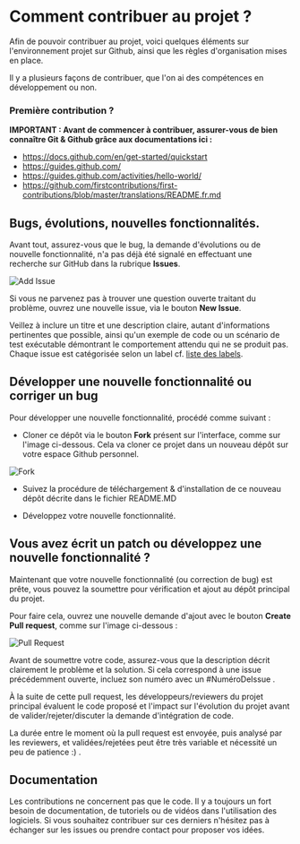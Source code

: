 # Comment contribuer au projet ?

Afin de pouvoir contribuer au projet, voici quelques éléments sur l'environnement projet sur Github, ainsi que les règles d'organisation mises en place.

Il y a plusieurs façons de contribuer, que l'on ai des compétences en développement ou non.

### Première contribution ?

**IMPORTANT : Avant de commencer à contribuer, assurer-vous de bien connaître Git & Github grâce aux documentations ici :**

- https://docs.github.com/en/get-started/quickstart
- https://guides.github.com/
- https://guides.github.com/activities/hello-world/
- https://github.com/firstcontributions/first-contributions/blob/master/translations/README.fr.md

## Bugs, évolutions, nouvelles fonctionnalités.

Avant tout, assurez-vous que le bug, la demande d'évolutions ou de nouvelle fonctionnalité, n'a pas déjà été signalé en effectuant une recherche sur GitHub dans la rubrique **Issues**.


![](https://guides.github.com/features/issues/listing-screen.png "Add Issue")


Si vous ne parvenez pas à trouver une question ouverte traitant du problème, ouvrez une nouvelle issue, via le bouton **New Issue**.

Veillez à inclure un titre et une description claire, autant d'informations pertinentes que possible, ainsi qu'un exemple de code ou un scénario de test exécutable démontrant le comportement attendu qui ne se produit pas. Chaque issue est catégorisée selon un label cf. [liste des labels](https://github.com/Vdesnoux/Solex_ser_recon/labels).


## Développer une nouvelle fonctionnalité ou corriger un bug

Pour développer une nouvelle fonctionnalité, procédé comme suivant :

- Cloner ce dépôt via le bouton **Fork** présent sur l'interface, comme sur l'image ci-dessous. Cela va cloner ce projet dans un nouveau dépôt sur votre espace Github personnel.

![](https://github-images.s3.amazonaws.com/help/bootcamp/Bootcamp-Fork.png "Fork")

- Suivez la procédure de téléchargement & d'installation de ce nouveau dépôt décrite dans le fichier README.MD

- Développez votre nouvelle fonctionnalité.


## Vous avez écrit un patch ou développez une nouvelle fonctionnalité ?

Maintenant que votre nouvelle fonctionnalité (ou correction de bug) est prête, vous pouvez la soumettre pour vérification et ajout au dépôt principal du projet.

Pour faire cela, ouvrez une nouvelle demande d'ajout avec le bouton **Create Pull request**, comme sur l'image ci-dessous : 

![](https://github.blog/wp-content/uploads/2019/02/draft-pull-requests.png?w=1024 "Pull Request")


Avant de soumettre votre code, assurez-vous que la description décrit clairement le problème et la solution. Si cela correspond à une issue précédemment ouverte, incluez son numéro avec un #NuméroDeIssue .

À la suite de cette pull request, les développeurs/reviewers du projet principal évaluent le code proposé et l'impact sur l'évolution du projet avant de valider/rejeter/discuter la demande d'intégration de code.

La durée entre le moment où la pull request est envoyée, puis analysé par les reviewers, et validées/rejetées peut être très variable et nécessité un peu de patience :) .

## Documentation
Les contributions ne concernent pas que le code. Il y a toujours un fort besoin de documentation, de tutoriels ou de vidéos dans l'utilisation des logiciels. Si vous souhaitez contribuer sur ces derniers n'hésitez pas à échanger sur les issues ou prendre contact pour proposer vos idées.



